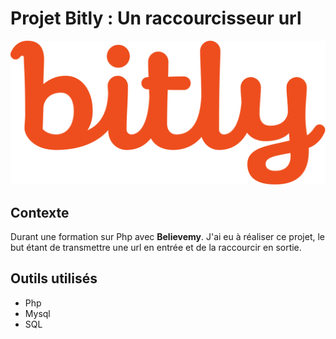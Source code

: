 # **Projet Bitly** : Un raccourcisseur url
![Logo de bitly.](/assets/logo2.png "Voici l'image de bitly")

## Contexte 

Durant une formation sur Php avec **Believemy**. J'ai eu à réaliser ce projet, le but étant de transmettre une url en entrée et de la raccourcir en sortie.

## Outils utilisés
 * Php 
 * Mysql 
 * SQL 




